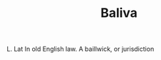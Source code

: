 ---
title: Baliva
permalink: "/definitions/baliva.html"
body: L. Lat In old English law. A baillwick, or jurisdiction
published_at: '2018-07-07'
layout: post
---